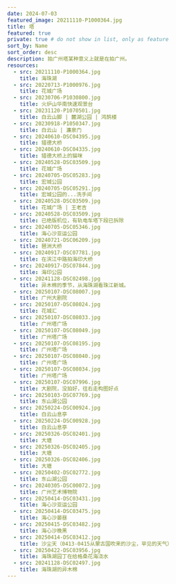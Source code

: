 ```yaml
---
date: 2024-07-03
featured_image: 20211110-P1000364.jpg
title: 塔
featured: true
private: true # do not show in list, only as feature
sort_by: Name
sort_order: desc
description: 拍广州塔某种意义上就是在拍广州。
resources:
  - src: 20211110-P1000364.jpg
    title: 海珠湖
  - src: 20220713-P1000976.jpg
    title: 花城广场
  - src: 20230706-P1030800.jpg
    title: 火炉山华南快速观景台
  - src: 20231120-P1070501.jpg
    title: 白云山脚 | 麓湖公园 | 鸿鹄楼
  - src: 20230918-P1050347.jpg
    title: 白云山 | 濂泉门
  - src: 20240610-DSC04395.jpg
    title: 猎德大桥
  - src: 20240610-DSC04335.jpg
    title: 猎德大桥上的猫咪
  - src: 20240528-DSC03509.jpg
    title: 花城广场
  - src: 20240705-DSC05283.jpg
    title: 宏城公园
  - src: 20240705-DSC05291.jpg
    title: 宏城公园的...洗手间
  - src: 20240528-DSC03509.jpg
    title: 花城广场 | 王老吉
  - src: 20240528-DSC03509.jpg
    title: 已绝版机位，有轨电车塔下段已拆除
  - src: 20240705-DSC05346.jpg
    title: 海心沙亚运公园
  - src: 20240721-DSC06209.jpg
    title: 琶洲大桥
  - src: 20240917-DSC07781.jpg
    title: 在滨江中路拍海印大桥
  - src: 20240917-DSC07844.jpg
    title: 海印公园
  - src: 20241128-DSC02498.jpg
    title: 异木棉的季节，从海珠湖看珠江新城。
  - src: 20250107-DSC08007.jpg
    title: 广州大剧院
  - src: 20250107-DSC08024.jpg
    title: 花城汇
  - src: 20250107-DSC08033.jpg
    title: 广州塔广场
  - src: 20250107-DSC08049.jpg
    title: 广州塔广场
  - src: 20250107-DSC08195.jpg
    title: 广州塔广场
  - src: 20250107-DSC08040.jpg
    title: 广州塔广场
  - src: 20250107-DSC08034.jpg
    title: 广州塔广场
  - src: 20250107-DSC07996.jpg
    title: 大剧院，没拍好，往右走构图好点
  - src: 20250103-DSC07769.jpg
    title: 东山湖公园
  - src: 20250224-DSC00924.jpg
    title: 白云山息亭
  - src: 20250224-DSC00928.jpg
    title: 白云山息亭
  - src: 20250326-DSC02401.jpg
    title: 大塘
  - src: 20250326-DSC02405.jpg
    title: 大塘
  - src: 20250326-DSC02406.jpg
    title: 大塘
  - src: 20250402-DSC02772.jpg
    title: 东山湖公园
  - src: 20240305-DSC00072.jpg
    title: 广州艺术博物院
  - src: 20250414-DSC03431.jpg
    title: 海心沙亚运公园
  - src: 20250414-DSC03475.jpg
    title: 海心沙晏昼
  - src: 20250415-DSC03482.jpg
    title: 海心沙晚黑
  - src: 20250414-DSC03412.jpg
    title: 沙尘天（0413-0415从蒙古国吹来的沙尘，罕见的天气）
  - src: 20250422-DSC03956.jpg
    title: 海珠湖园丁在给格桑花海浇水
  - src: 20241128-DSC02497.jpg
    title: 海珠湖的异木棉
---
```

